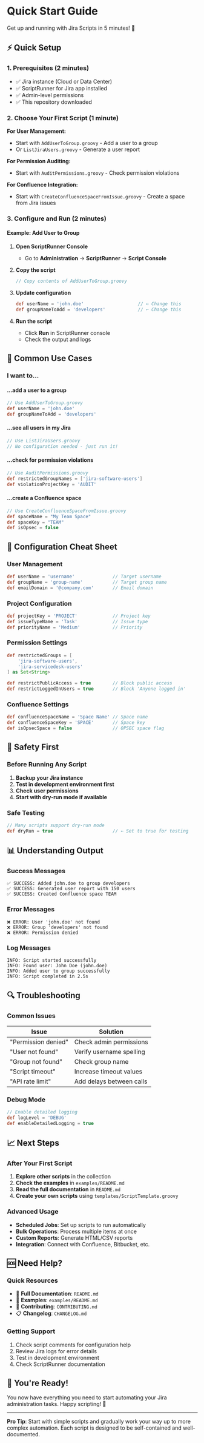 # Quick Start Guide

Get up and running with Jira Scripts in 5 minutes! 🚀

## ⚡ Quick Setup

### 1. Prerequisites (2 minutes)
- ✅ Jira instance (Cloud or Data Center)
- ✅ ScriptRunner for Jira app installed
- ✅ Admin-level permissions
- ✅ This repository downloaded

### 2. Choose Your First Script (1 minute)

**For User Management:**
- Start with `AddUserToGroup.groovy` - Add a user to a group
- Or `ListJiraUsers.groovy` - Generate a user report

**For Permission Auditing:**
- Start with `AuditPermissions.groovy` - Check permission violations

**For Confluence Integration:**
- Start with `CreateConfluenceSpaceFromIssue.groovy` - Create a space from Jira issues

### 3. Configure and Run (2 minutes)

#### Example: Add User to Group

1. **Open ScriptRunner Console**
   - Go to **Administration** → **ScriptRunner** → **Script Console**

2. **Copy the script**
   ```groovy
   // Copy contents of AddUserToGroup.groovy
   ```

3. **Update configuration**
   ```groovy
   def userName = 'john.doe'                    // ← Change this
   def groupNameToAdd = 'developers'            // ← Change this
   ```

4. **Run the script**
   - Click **Run** in ScriptRunner console
   - Check the output and logs

## 🎯 Common Use Cases

### I want to...

#### ...add a user to a group
```groovy
// Use AddUserToGroup.groovy
def userName = 'john.doe'
def groupNameToAdd = 'developers'
```

#### ...see all users in my Jira
```groovy
// Use ListJiraUsers.groovy
// No configuration needed - just run it!
```

#### ...check for permission violations
```groovy
// Use AuditPermissions.groovy
def restrictedGroupNames = ['jira-software-users']
def violationProjectKey = 'AUDIT'
```

#### ...create a Confluence space
```groovy
// Use CreateConfluenceSpaceFromIssue.groovy
def spaceName = "My Team Space"
def spaceKey = "TEAM"
def isOpsec = false
```

## 🔧 Configuration Cheat Sheet

### User Management
```groovy
def userName = 'username'              // Target username
def groupName = 'group-name'           // Target group name
def emailDomain = '@company.com'       // Email domain
```

### Project Configuration
```groovy
def projectKey = 'PROJECT'             // Project key
def issueTypeName = 'Task'             // Issue type
def priorityName = 'Medium'            // Priority
```

### Permission Settings
```groovy
def restrictedGroups = [
    'jira-software-users',
    'jira-servicedesk-users'
] as Set<String>

def restrictPublicAccess = true        // Block public access
def restrictLoggedInUsers = true       // Block 'Anyone logged in'
```

### Confluence Settings
```groovy
def confluenceSpaceName = 'Space Name' // Space name
def confluenceSpaceKey = 'SPACE'       // Space key
def isOpsecSpace = false               // OPSEC space flag
```

## 🚨 Safety First

### Before Running Any Script

1. **Backup your Jira instance**
2. **Test in development environment first**
3. **Check user permissions**
4. **Start with dry-run mode if available**

### Safe Testing
```groovy
// Many scripts support dry-run mode
def dryRun = true                      // ← Set to true for testing
```

## 📊 Understanding Output

### Success Messages
```
✅ SUCCESS: Added john.doe to group developers
✅ SUCCESS: Generated user report with 150 users
✅ SUCCESS: Created Confluence space TEAM
```

### Error Messages
```
❌ ERROR: User 'john.doe' not found
❌ ERROR: Group 'developers' not found
❌ ERROR: Permission denied
```

### Log Messages
```
INFO: Script started successfully
INFO: Found user: John Doe (john.doe)
INFO: Added user to group successfully
INFO: Script completed in 2.5s
```

## 🔍 Troubleshooting

### Common Issues

| Issue | Solution |
|-------|----------|
| "Permission denied" | Check admin permissions |
| "User not found" | Verify username spelling |
| "Group not found" | Check group name |
| "Script timeout" | Increase timeout values |
| "API rate limit" | Add delays between calls |

### Debug Mode
```groovy
// Enable detailed logging
def logLevel = 'DEBUG'
def enableDetailedLogging = true
```

## 📈 Next Steps

### After Your First Script

1. **Explore other scripts** in the collection
2. **Check the examples** in `examples/README.md`
3. **Read the full documentation** in `README.md`
4. **Create your own scripts** using `templates/ScriptTemplate.groovy`

### Advanced Usage

- **Scheduled Jobs**: Set up scripts to run automatically
- **Bulk Operations**: Process multiple items at once
- **Custom Reports**: Generate HTML/CSV reports
- **Integration**: Connect with Confluence, Bitbucket, etc.

## 🆘 Need Help?

### Quick Resources
- 📖 **Full Documentation**: `README.md`
- 🔧 **Examples**: `examples/README.md`
- 📝 **Contributing**: `CONTRIBUTING.md`
- 📋 **Changelog**: `CHANGELOG.md`

### Getting Support
1. Check script comments for configuration help
2. Review Jira logs for error details
3. Test in development environment
4. Check ScriptRunner documentation

## 🎉 You're Ready!

You now have everything you need to start automating your Jira administration tasks. Happy scripting! 🚀

---

**Pro Tip**: Start with simple scripts and gradually work your way up to more complex automation. Each script is designed to be self-contained and well-documented. 
